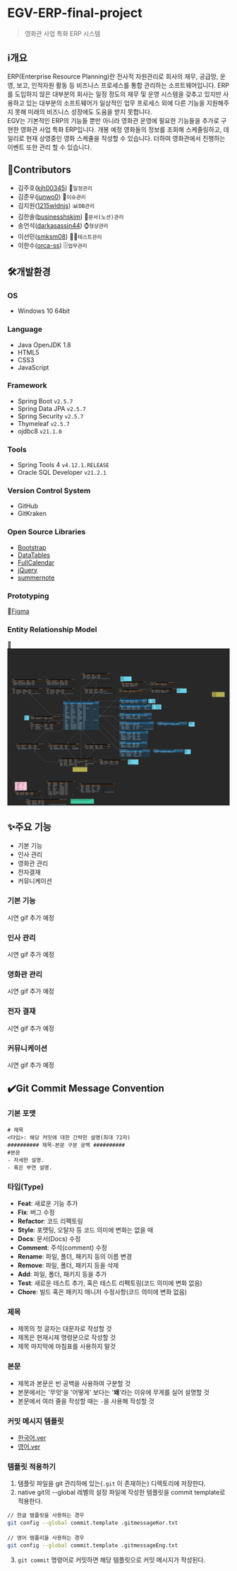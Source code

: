 # EGV-ERP-final-project
> 영화관 사업 특화 ERP 시스템


## ℹ️개요
ERP(Enterprise Resource Planning)란 전사적 자원관리로 회사의 재무, 공급망, 운영, 보고, 인적자원 활동 등 비즈니스 프로세스를 통합 관리하는 소프트웨어입니다. ERP를 도입하지 않은 대부분의 회사는 일정 정도의 재무 및 운영 시스템을 갖추고 있지만 사용하고 있는 대부분의 소프트웨어가 일상적인 업무 프로세스 외에 다른 기능을 지원해주지 못해 미래의 비즈니스 성장에도 도움을 받지 못합니다.  
EGV는 기본적인 ERP의 기능들 뿐만 아니라 영화관 운영에 필요한 기능들을 추가로 구현한 영화관 사업 특화 ERP입니다. 개봉 예정 영화들의 정보를 조회해 스케줄링하고, 데일리로 현재 상영중인 영화 스케줄을 작성할 수 있습니다. 더하여 영화관에서 진행하는 이벤트 또한 관리 할 수 있습니다.


## 👏Contributors
- 김주호([kjh00345](https://github.com/kjh00345)) 📅`일정관리`
- 김준우([junwo0](https://github.com/junwo0)) 🤯`이슈관리`
- 김지원([1215wldnjs](https://github.com/1215wldnjs)) 📊`DB관리`
- 김한솔([businesshskim](https://github.com/businesshskim)) 📜`문서(노션)관리`
- 송언석([darkasassin44](https://github.com/darkasassin44)) ⌚️`형상관리`
- 이선민([smksm08](https://github.com/smksm08)) 👨‍🔬`테스트관리`
- 이한수([orca-ss](https://github.com/orca-ss)) 🗄️`업무관리`


## 🛠개발환경
### OS
- Windows 10 64bit

### Language
- Java OpenJDK 1.8
- HTML5
- CSS3
- JavaScript

### Framework
- Spring Boot `v2.5.7`
- Spring Data JPA `v2.5.7`
- Spring Security `v2.5.7`
- Thymeleaf `v2.5.7`
- ojdbc8 `v21.1.0`

### Tools
- Spring Tools 4 `v4.12.1.RELEASE`
- Oracle SQL Developer `v21.2.1`

### Version Control System
- GitHub
- GitKraken

### Open Source Libraries
- [Bootstrap](https://getbootstrap.com/)
- [DataTables](https://datatables.net/)
- [FullCalendar](https://fullcalendar.io/)
- [jQuery](https://jquery.com/)
- [summernote](https://summernote.org/)

### Prototyping
🎨[Figma](https://www.figma.com/file/TgDh6KCUDlAPbqKHxMiEk4/EGV-ERP-Project?node-id=0%3A1)

### Entity Relationship Model
🔗![ERDCloud](https://github.com/final-EGV/EGV-ERP-final-project/blob/master/docs/images/EGV_ERD_overall_screenshot.png)


## ✨주요 기능
- 기본 기능
- 인사 관리
- 영화관 관리
- 전자결재
- 커뮤니케이션

### 기본 기능
시연 gif 추가 예정

### 인사 관리
시연 gif 추가 예정

### 영화관 관리
시연 gif 추가 예정

### 전자 결재
시연 gif 추가 예정

### 커뮤니케이션
시연 gif 추가 예정


## ✔️Git Commit Message Convention
### 기본 포맷
```
# 제목
<타입>: 해당 커밋에 대한 간략한 설명(최대 72자)
########## 제목-본문 구분 공백 ##########
#본문
- 자세한 설명.
- 혹은 부연 설명.
```
### 타입(Type)
- **Feat**: 새로운 기능 추가
- **Fix**: 버그 수정
- **Refactor**: 코드 리펙토링
- **Style**: 포맷팅, 오탈자 등 코드 의미에 변화는 없을 때
- **Docs**: 문서(Docs) 수정
- **Comment**: 주석(comment) 수정
- **Rename**: 파일, 폴더, 패키지 등의 이름 변경
- **Remove**: 파일, 폴더, 패키지 등을 삭제
- **Add**: 파일, 폴더, 패키지 등을 추가
- **Test**: 새로운 테스트 추가, 혹은 테스트 리펙토링(코드 의미에 변화 없음)
- **Chore**: 빌드 혹은 패키지 매니저 수정사항(코드 의미에 변화 없음)

### 제목
- 제목의 첫 글자는 대문자로 작성할 것
- 제목은 현재시제 명령문으로 작성할 것
- 제목 마지막에 마침표를 사용하지 말것

### 본문
- 제목과 본문은 빈 공백을 사용하여 구분할 것
- 본문에서는 '무엇'을 '어떻게' 보다는 '**왜**'라는 이유에 무게를 실어 설명할 것
- 본문에서 여러 줄을 작성할 때는 `-`을 사용해 작성할 것

### 커밋 메시지 템플릿
- [한국어.ver](https://github.com/final-EGV/EGV-ERP-final-project/blob/master/docs/.gitmessageKor.txt)
- [영어.ver](https://github.com/final-EGV/EGV-ERP-final-project/blob/master/docs/.gitmessageEng.txt)

### 템플릿 적용하기
1. 템플릿 파일을 git 관리하에 있는(`.git` 이 존재하는) 디렉토리에 저장한다.
2. native git의 --global 레벨의 설정 파일에 작성한 템플릿을 commit template로 적용한다.
```sh
// 한글 템플릿을 사용하는 경우
git config --global commit.template .gitmessageKor.txt

// 영어 템플리을 사용하는 경우
git config --global commit.template .gitmessageEng.txt
```
3. `git commit` 명령어로 커밋하면 해당 템플릿으로 커밋 메시지가 작성된다.
